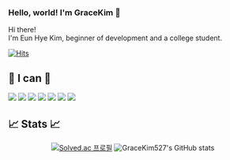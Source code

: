 ### Hello, world! I'm GraceKim 👋

Hi there! <br/>
I'm Eun Hye Kim, beginner of development and a college student.

[![Hits](https://hits.seeyoufarm.com/api/count/incr/badge.svg?url=https%3A%2F%2Fgithub.com%2FGraceKim527%2F&count_bg=%23FDCCD1&title_bg=%23FFA0AA&icon=&icon_color=%23E7E7E7&title=hits&edge_flat=false)](https://hits.seeyoufarm.com)

<h2>💎 I can 💎</h2>

<p>
<img src="https://img.shields.io/badge/-Visual_Studio_Code-0078D4?style=flat-square&logo=visual%20studio%20code&logoColor=white" />
<img src="https://img.shields.io/badge/Python-3776AB?style=flat-square&logo=Python&logoColor=white"/>
<img src="https://img.shields.io/badge/Heroku-430098?style=flat-square&logo=Heroku&logoColor=white"/>
<img src="https://img.shields.io/badge/Bootstrap-7952B3?style=flat-square&logo=Bootstrap&logoColor=white"/>
<img src="https://img.shields.io/badge/JavaScript-F7DF1E?style=flat-square&logo=JavaScript&logoColor=222323"/>
<img src="https://img.shields.io/badge/Django-092E20?style=flat-square&logo=Django&logoColor=white"/>
<img src="https://img.shields.io/badge/Notion-000000?style=flat-square&logo=Notion&logoColor=white"/>
</p>

<h2>📈 Stats 📈</h2>

<div align=center>

[![Solved.ac
프로필](http://mazassumnida.wtf/api/v2/generate_badge?boj=lemonherb0323)](https://solved.ac/lemonherb0323)
![GraceKim527's GitHub stats](https://github-readme-stats.vercel.app/api?username=GraceKim527&show_icons=true&theme=radical)

</div>
